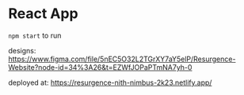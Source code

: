 # React App
` npm start ` to run

designs: https://www.figma.com/file/5nEC5O32L2TGrXY7aY5elP/Resurgence-Website?node-id=34%3A26&t=EZWfJOPaPTmNA7yh-0

deployed at: https://resurgence-nith-nimbus-2k23.netlify.app/